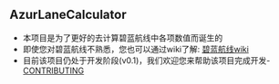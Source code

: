 ## AzurLaneCalculator

- 本项目是为了更好的去计算碧蓝航线中各项数值而诞生的
- 即使您对碧蓝航线不熟悉，您也可以通过wiki了解: [碧蓝航线wiki](https://wiki.biligame.com/blhx)
- 目前该项目仍处于开发阶段(v0.1)，我们欢迎您来帮助该项目完成开发-[CONTRIBUTING](./CONTRIBUTING.md)
